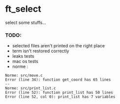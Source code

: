 # ft_select #

select some stuffs...


### TODO: ###

* selected files aren't printed on the right place
* term isn't restored correctly
* leaks tests
* mac os tests
* norme :
```
Norme: src/move.c
Error (line 34): function get_coord has 65 lines
--
Norme: src/print_list.c
Error (line 52): function print_list has 50 lines
Error (line 52, col 0): print_list has 7 variables
```